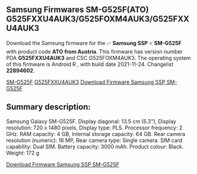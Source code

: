 <h2>Samsung Firmwares SM-G525F(ATO) G525FXXU4AUK3/G525FOXM4AUK3/G525FXXU4AUK3</h2>
Download the Samsung firmware for the ✅ <strong>Samsung SSP </strong> ⭐ <strong>SM-G525F</strong> with product code <strong>ATO</strong> <strong> from Austria</strong>. This firmware has version number PDA <strong>G525FXXU4AUK3</strong> and CSC G525FOXM4AUK3. The operating system of this firmware is Android R , with build date 2021-11-24. Changelist <strong>22894602</strong>.


[SM-G525F](https://samfirm.shop/samsung/model/SM-G525F)
[G525FXXU4AUK3](https://samfirm.shop/samsung/pda/G525FXXU4AUK3)
[Download Firmware Samsung SSP SM-G525F](https://samfirm.shop/samsung/firmware/477588)
<h2>Summary description:</h2>
<p>Samsung Galaxy SM-G525F. Display diagonal: 13.5 cm (5.3"), Display resolution: 720 x 1480 pixels, Display type: PLS. Processor frequency: 2 GHz. RAM capacity: 4 GB, Internal storage capacity: 64 GB. Rear camera resolution (numeric): 16 MP, Rear camera type: Single camera. SIM card capability: Dual SIM. Battery capacity: 3000 mAh. Product colour: Black. Weight: 172 g</p>


[Download Firmware Samsung SSP SM-G525F](https://samfirm.shop/samsung/firmware/477588)
